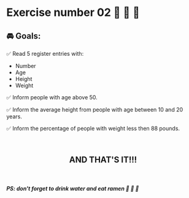 # **Exercise number 02** :metal: :metal: :metal:

## :oncoming_automobile: **Goals**:  

:white_check_mark: Read 5 register entries with:   
- Number 
- Age
- Height
- Weight
  
:white_check_mark: Inform people with age above 50.

:white_check_mark: Inform the average height from people with age between 10 and 20 years. 

:white_check_mark: Inform the percentage of people with weight less then 88 pounds.

<br>

## <center>AND THAT'S IT!!!

<br>

##### ***PS: don't forget to drink water and eat ramen*** :ramen: :ramen: :ramen:
 






